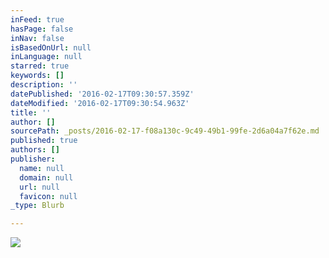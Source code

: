 ```yaml
---
inFeed: true
hasPage: false
inNav: false
isBasedOnUrl: null
inLanguage: null
starred: true
keywords: []
description: ''
datePublished: '2016-02-17T09:30:57.359Z'
dateModified: '2016-02-17T09:30:54.963Z'
title: ''
author: []
sourcePath: _posts/2016-02-17-f08a130c-9c49-49b1-99fe-2d6a04a7f62e.md
published: true
authors: []
publisher:
  name: null
  domain: null
  url: null
  favicon: null
_type: Blurb

---
```

![](https://the-grid-user-content.s3-us-west-2.amazonaws.com/6237ac37-e7d0-4232-887f-cd6308b2ddb9.gif)